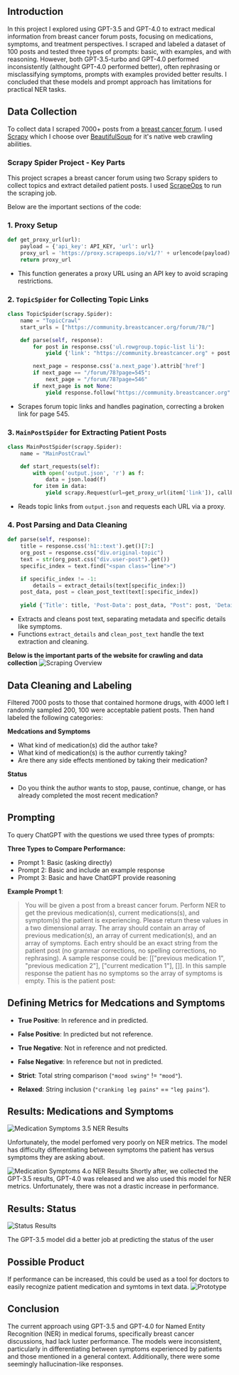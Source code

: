 ## Introduction
In this project I explored using GPT-3.5 and GPT-4.0 to extract medical information from breast cancer forum posts, focusing on medications, symptoms, and treatment perspectives. I scraped and labeled a dataset of 100 posts and tested three types of prompts: basic, with examples, and with reasoning. However, both GPT-3.5-turbo and GPT-4.0 performed inconsistently (althought GPT-4.0 performed better), often rephrasing or misclassifying symptoms, prompts with examples provided better results. I concluded that these models and prompt approach has limitations for practical NER tasks.

## Data Collection
To collect data I scraped 7000+ posts from a [breast cancer forum](https://community.breastcancer.org/forum/78). I used [Scrapy](https://scrapy.org/) which I choose over [BeautifulSoup](https://pypi.org/project/beautifulsoup4/) for it's native web crawling abilities.



### Scrapy Spider Project - Key Parts

This project scrapes a breast cancer forum using two Scrapy spiders to collect topics and extract detailed patient posts. I used [ScrapeOps](https://scrapeops.io/) to run the scraping job.

Below are the important sections of the code: 

### 1. Proxy Setup
```python
def get_proxy_url(url):
    payload = {'api_key': API_KEY, 'url': url}
    proxy_url = 'https://proxy.scrapeops.io/v1/?' + urlencode(payload)
    return proxy_url
```
- This function generates a proxy URL using an API key to avoid scraping restrictions.

### 2. `TopicSpider` for Collecting Topic Links
```python
class TopicSpider(scrapy.Spider):
    name = "TopicCrawl"
    start_urls = ["https://community.breastcancer.org/forum/78/"]

    def parse(self, response):
        for post in response.css('ul.rowgroup.topic-list li'):
            yield {'link': "https://community.breastcancer.org" + post.css('a').attrib['href']}

        next_page = response.css('a.next_page').attrib['href']
        if next_page == "/forum/78?page=545":
            next_page = "/forum/78?page=546"
        if next_page is not None:
            yield response.follow("https://community.breastcancer.org" + next_page, callback=self.parse)
```
- Scrapes forum topic links and handles pagination, correcting a broken link for page 545.

### 3. `MainPostSpider` for Extracting Patient Posts
```python
class MainPostSpider(scrapy.Spider):
    name = "MainPostCrawl"

    def start_requests(self):
        with open('output.json', 'r') as f:
            data = json.load(f)
        for item in data:
            yield scrapy.Request(url=get_proxy_url(item['link']), callback=self.parse)
```
- Reads topic links from `output.json` and requests each URL via a proxy.

### 4. Post Parsing and Data Cleaning
```python
def parse(self, response):
    title = response.css('h1::text').get()[7:]
    org_post = response.css("div.original-topic")
    text = str(org_post.css("div.user-post").get())
    specific_index = text.find("<span class="line">")

    if specific_index != -1:
        details = extract_details(text[specific_index:])
    post_data, post = clean_post_text(text[:specific_index])
    
    yield {'Title': title, 'Post-Data': post_data, "Post": post, 'Details': details}
```
- Extracts and cleans post text, separating metadata and specific details like symptoms.
- Functions `extract_details` and `clean_post_text` handle the text extraction and cleaning.

**Below is the important parts of the website for crawling and data collection**
![Scraping Overview](/projects/llm-ner/scraping-overview.jpg)

## Data Cleaning and Labeling
Filtered 7000 posts to those that contained hormone drugs, with 4000 left I randomly sampled 200, 100 were acceptable patient posts. Then hand labeled the following categories:

**Medcations and Symptoms**
- What kind of medication(s) did the author take?
- What kind of medication(s) is the author currently taking?
- Are there any side effects mentioned by taking their medication?

**Status**
- Do you think the author wants to stop, pause, continue, change, or has already completed the most recent medication?

## Prompting
To query ChatGPT with the questions we used three types of prompts:

**Three Types to Compare Performance:**
- Prompt 1: Basic (asking directly)
- Prompt 2: Basic and include an example response
- Prompt 3: Basic and have ChatGPT provide reasoning

**Example Prompt 1**:
>You will be given a post from a breast cancer forum. Perform NER to get the previous medication(s), current medications(s), and symptom(s) the patient is experiencing. Please return these values in a two dimensional array. The array should contain an array of previous medication(s), an array of current medication(s), and an array of symptoms. Each entry should be an exact string from the patient post (no grammar corrections, no spelling corrections, no rephrasing). A sample response could be: [["previous medication 1", "previous medication 2"], ["current medication 1"], []]. In this sample response the patient has no symptoms so the array of symptoms is empty. This is the patient post:


## Defining Metrics for Medcations and Symptoms

- **True Positive**: In reference and in predicted.
- **False Positive**: In predicted but not reference.
- **True Negative**: Not in reference and not predicted.
- **False Negative**: In reference but not in predicted.

- **Strict**: Total string comparison (`"mood swing"` != `"mood"`).
- **Relaxed**: String inclusion (`"cranking leg pains"` == `"leg pains"`).


## Results: Medications and Symptoms
![Medication Symptoms 3.5 NER Results](/projects/llm-ner/3.5-ner-results.jpg)

Unfortunately, the model perfomed very poorly on NER metrics. The model has difficulty differentiating between symptoms the patient has versus symptoms they are asking about.

![Medication Symptoms 4.o NER Results](/projects/llm-ner/4.0-ner-results.jpg)
Shortly after, we collected the GPT-3.5 results, GPT-4.0 was released and we also used this model for NER metrics. Unfortunately, there was not a drastic increase in performance.

## Results: Status
![Status Results](/projects/llm-ner/status-results.jpg)

The GPT-3.5 model did a better job at predicting the status of the user

## Possible Product
If performance can be increased, this could be used as a tool for doctors to easily recognize patient medication and symtoms in text data.
![Prototype](/projects/llm-ner/sample-usage.gif)

## Conclusion
The current approach using GPT-3.5 and GPT-4.0 for Named Entity Recognition (NER) in medical forums, specifically breast cancer discussions, had lack luster performance. The models were inconsistent, particularly in differentiating between symptoms experienced by patients and those mentioned in a general context. Additionally, there were some seemingly hallucination-like responses.